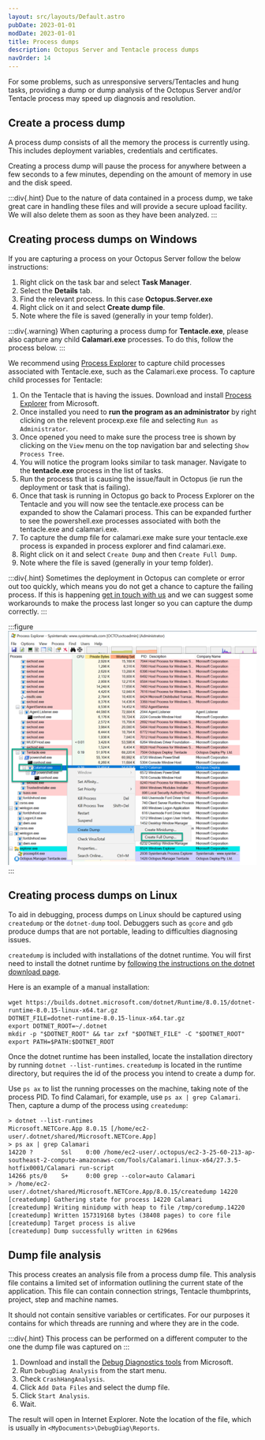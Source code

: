 ```yaml
---
layout: src/layouts/Default.astro
pubDate: 2023-01-01
modDate: 2023-01-01
title: Process dumps
description: Octopus Server and Tentacle process dumps
navOrder: 14
---
```


For some problems, such as unresponsive servers/Tentacles and hung tasks, providing a dump or dump analysis of the Octopus Server and/or Tentacle process may speed up diagnosis and resolution.

## Create a process dump

A process dump consists of all the memory the process is currently using.
This includes deployment variables, credentials and certificates.

Creating a process dump will pause the process for anywhere between a few seconds
to a few minutes, depending on the amount of memory in use and the disk speed.

:::div{.hint}
Due to the nature of data contained in a process dump, we take great care in handling these files and will provide a secure upload facility. 
We will also delete them as soon as they have been analyzed.
:::

## Creating process dumps on Windows
If you are capturing a process on your Octopus Server follow the below instructions:

1. Right click on the task bar and select **Task Manager**.
1. Select the **Details** tab.
1. Find the relevant process. In this case **Octopus.Server.exe**
1. Right click on it and select **Create dump file**.
1. Note where the file is saved (generally in your temp folder).

:::div{.warning}
When capturing a process dump for **Tentacle.exe**, please also capture any child **Calamari.exe** processes. To do this, follow the process below.
:::

We recommend using [Process Explorer](https://docs.microsoft.com/en-us/sysinternals/downloads/process-explorer) to capture child processes associated with Tentacle.exe, such as the Calamari.exe process. To capture child processes for Tentacle:

1. On the Tentacle that is having the issues. Download and install [Process Explorer](https://docs.microsoft.com/en-us/sysinternals/downloads/process-explorer)
from Microsoft.
1. Once installed you need to **run the program as an administrator** by right clicking on the relevent procexp.exe file and selecting `Run as Administrator`.
1. Once opened you need to make sure the process tree is shown by clicking on the `View` menu on the top navigation bar and selecting `Show Process Tree`.
1. You will notice the program looks similar to task manager. Navigate to the **tentacle.exe** process in the list of tasks.
1. Run the process that is causing the issue/fault in Octopus (ie run the deployment or task that is failing). 
1. Once that task is running in Octopus go back to Process Explorer on the Tentacle and you will now see the tentacle.exe process can be expanded to show the Calamari process. This can be expanded further to see the powershell.exe processes associated with both the tentacle.exe and calamari.exe. 
1. To capture the dump file for calamari.exe make sure your tentacle.exe process is expanded in process explorer and find calamari.exe.
1. Right click on it and select `Create Dump` and then `Create Full Dump`.
1. Note where the file is saved (generally in your temp folder).

:::div{.hint}
Sometimes the deployment in Octopus can complete or error out too quickly, which means you do not get a chance to capture the failing process. If this is happening [get in touch with us](https://octopus.com/support) and we can suggest some workarounds to make the process last longer so you can capture the dump correctly.
:::

:::figure
![Process explorer capturing child processes from Tentacle](/docs/support/images/processexplorer.png)
:::

## Creating process dumps on Linux
To aid in debugging, process dumps on Linux should be captured using `createdump` or the `dotnet-dump` tool. Debuggers such as `gcore` and `gdb` produce dumps that are not portable, leading to difficulties diagnosing issues.

`createdump` is included with installations of the dotnet runtime. You will first need to install the dotnet runtime by [following the instructions on the dotnet download page](https://dotnet.microsoft.com/en-us/download).

Here is an example of a manual installation:
```
wget https://builds.dotnet.microsoft.com/dotnet/Runtime/8.0.15/dotnet-runtime-8.0.15-linux-x64.tar.gz
DOTNET_FILE=dotnet-runtime-8.0.15-linux-x64.tar.gz
export DOTNET_ROOT=~/.dotnet
mkdir -p "$DOTNET_ROOT" && tar zxf "$DOTNET_FILE" -C "$DOTNET_ROOT"
export PATH=$PATH:$DOTNET_ROOT
```

Once the dotnet runtime has been installed, locate the installation directory by running `dotnet --list-runtimes`. `createdump` is located in the runtime directory, but requires the id of the process you intend to create a dump for.

Use `ps ax` to list the running processes on the machine, taking note of the process PID. To find Calamari, for example, use `ps ax | grep Calamari`. Then, capture a dump of the process using `createdump`:

```
> dotnet --list-runtimes
Microsoft.NETCore.App 8.0.15 [/home/ec2-user/.dotnet/shared/Microsoft.NETCore.App]
> ps ax | grep Calamari
14220 ?        Ssl    0:00 /home/ec2-user/.octopus/ec2-3-25-60-213-ap-southeast-2-compute-amazonaws-com/Tools/Calamari.linux-x64/27.3.5-hotfix0001/Calamari run-script
14266 pts/0    S+     0:00 grep --color=auto Calamari
> /home/ec2-user/.dotnet/shared/Microsoft.NETCore.App/8.0.15/createdump 14220
[createdump] Gathering state for process 14220 Calamari
[createdump] Writing minidump with heap to file /tmp/coredump.14220
[createdump] Written 157319168 bytes (38408 pages) to core file
[createdump] Target process is alive
[createdump] Dump successfully written in 6296ms
```



## Dump file analysis

This process creates an analysis file from a process dump file. This analysis file contains a limited set of information outlining the current state of the
application. This file can contain connection strings, Tentacle thumbprints, project, step and machine names.

It should not contain sensitive variables or certificates. For our purposes it contains for which threads are running and where they are in the code.

:::div{.hint}
This process can be performed on a different computer to the one the dump file was captured on
:::

1. Download and install the [Debug Diagnostics tools](https://www.microsoft.com/en-us/download/details.aspx?id=49924)
from Microsoft.
1. Run `DebugDiag Analysis` from the start menu.
1. Check `CrashHangAnalysis`.
1. Click `Add Data Files` and select the dump file.
1. Click `Start Analysis`.
1. Wait.

The result will open in Internet Explorer. Note the location of the file,
which is usually in `<MyDocuments>\DebugDiag\Reports`.
